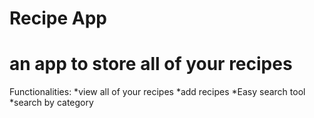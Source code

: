 # Recipe App
# an app to store all of your recipes
Functionalities:
*view all of your recipes
*add recipes
*Easy search tool
*search by category
